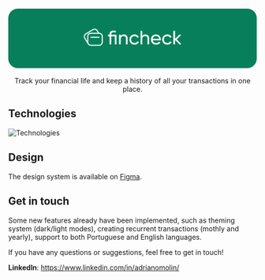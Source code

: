 <p align="center">
  <img src="./.github/banner.png" width="1600px" alt="Fincheck" />
</p>

<p align="center">
  Track your financial life and keep a history of all your transactions in one place.
</p>

## Technologies

<img src="https://skillicons.dev/icons?i=typescript,javascript,html,css,docker,git,prisma,nodejs,nestjs,react,vite,tailwindcss" width="415px" alt="Technologies" />

## Design

The design system is available on [Figma](https://www.figma.com/file/096LsCofpaXfnwv7RfWYQH/Fincheck).

## Get in touch

Some new features already have been implemented, such as theming system (dark/light modes), creating recurrent transactions (mothly and yearly), 
support to both Portuguese and English languages.

If you have any questions or suggestions, feel free to get in touch!

**LinkedIn**: https://www.linkedin.com/in/adrianomolin/

